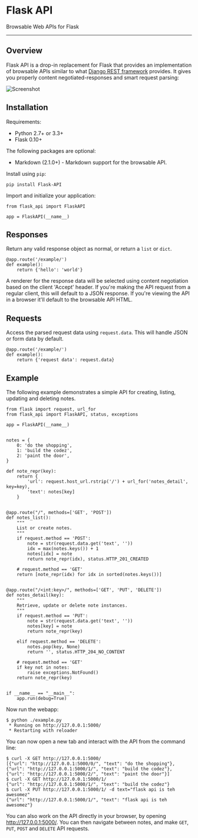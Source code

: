 # Flask API

Browsable Web APIs for Flask

---

## Overview

Flask API is a drop-in replacement for Flask that provides an implementation of browsable APIs similar to what [Django REST framework](http://www.django-rest-framework.org) provides. It gives you properly content negotiated-responses and smart request parsing:

![Screenshot](screenshot.png)

## Installation

Requirements:

* Python 2.7+ or 3.3+
* Flask 0.10+

The following packages are optional:

* Markdown (2.1.0+) - Markdown support for the browsable API.

Install using `pip`:

    pip install Flask-API

Import and initialize your application:

    from flask_api import FlaskAPI

    app = FlaskAPI(__name__)

## Responses

Return any valid response object as normal, or return a `list` or `dict`.

    @app.route('/example/')
    def example():
        return {'hello': 'world'}

A renderer for the response data will be selected using content negotiation based on the client 'Accept' header. If you're making the API request from a regular client, this will default to a JSON response. If you're viewing the API in a browser it'll default to the browsable API HTML. 

## Requests

Access the parsed request data using `request.data`.  This will handle JSON or form data by default.

    @app.route('/example/')
    def example():
        return {'request data': request.data}

## Example

The following example demonstrates a simple API for creating, listing, updating and deleting notes.

    from flask import request, url_for
    from flask_api import FlaskAPI, status, exceptions
    
    app = FlaskAPI(__name__)
    
    
    notes = {
        0: 'do the shopping',
        1: 'build the codez',
        2: 'paint the door',
    }
    
    def note_repr(key):
        return {
            'url': request.host_url.rstrip('/') + url_for('notes_detail', key=key),
            'text': notes[key]
        }
    
    
    @app.route("/", methods=['GET', 'POST'])
    def notes_list():
        """
        List or create notes.
        """
        if request.method == 'POST':
            note = str(request.data.get('text', ''))
            idx = max(notes.keys()) + 1
            notes[idx] = note
            return note_repr(idx), status.HTTP_201_CREATED
    
        # request.method == 'GET'
        return [note_repr(idx) for idx in sorted(notes.keys())]
    
    
    @app.route("/<int:key>/", methods=['GET', 'PUT', 'DELETE'])
    def notes_detail(key):
        """
        Retrieve, update or delete note instances.
        """
        if request.method == 'PUT':
            note = str(request.data.get('text', ''))
            notes[key] = note
            return note_repr(key)
    
        elif request.method == 'DELETE':
            notes.pop(key, None)
            return '', status.HTTP_204_NO_CONTENT
    
        # request.method == 'GET'
        if key not in notes:
            raise exceptions.NotFound()
        return note_repr(key)
    
    
    if __name__ == "__main__":
        app.run(debug=True)

Now run the webapp:

    $ python ./example.py
     * Running on http://127.0.0.1:5000/
     * Restarting with reloader

You can now open a new tab and interact with the API from the command line:

    $ curl -X GET http://127.0.0.1:5000/
    [{"url": "http://127.0.0.1:5000/0/", "text": "do the shopping"}, {"url": "http://127.0.0.1:5000/1/", "text": "build the codez"}, {"url": "http://127.0.0.1:5000/2/", "text": "paint the door"}]
    $ curl -X GET http://127.0.0.1:5000/1/
    {"url": "http://127.0.0.1:5000/1/", "text": "build the codez"}
    $ curl -X PUT http://127.0.0.1:5000/1/ -d text="flask api is teh awesomez"
    {"url": "http://127.0.0.1:5000/1/", "text": "flask api is teh awesomez"}

You can also work on the API directly in your browser, by opening <http://127.0.0.1:5000/>.  You can then navigate between notes, and make `GET`, `PUT`, `POST` and `DELETE` API requests.
